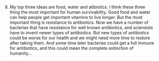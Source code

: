 8.
    My top three ideas are food, water and atibiotics. I think these three thing the most important for human survivability. Good food and water can help people get important vitamins to live longer. But the most important thing is resistance to antibiotics. Now we have a number of bacterias that have resistance for well known antibiotics, and sciensists have to invent newer types of antibiotics. But new types of antibiotics could be worse for our health and we might need more time to restore after taking them. And some time later bacterias could get a full immune for antibiotics, and this could mean the complete extinction of humanity...